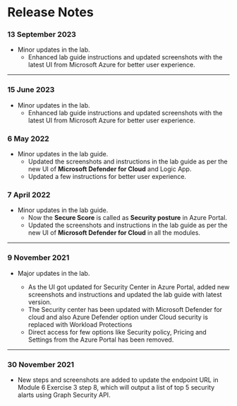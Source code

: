 # Release Notes

### 13 September 2023

 - Minor updates in the lab.   
   - Enhanced lab guide instructions and updated screenshots with the latest UI from Microsoft Azure for better user experience.
--------------

### 15 June 2023

 - Minor updates in the lab.   
   - Enhanced lab guide instructions and updated screenshots with the latest UI from Microsoft Azure for better user experience.
     
### 6 May 2022

- Minor updates in the lab guide.
   - Updated the screenshots and instructions in the lab guide as per the new UI of **Microsoft Defender for Cloud** and Logic App.
   - Updated a few instructions for better user experience.

### 7 April 2022

- Minor updates in the lab guide.
  - Now the **Secure Score** is called as **Security posture** in Azure Portal.
  - Updated the screenshots and instructions in the lab guide as per the new UI of **Microsoft Defender for Cloud** in all the modules.

------------

### 9 November 2021

* Major updates in the lab.

  * As the UI got updated for Security Center in Azure Portal, added new screenshots and instructions and updated the lab guide with latest version.
  * The Security center has been updated with Microsoft Defender for cloud and also Azure Defender option under Cloud security is replaced with Workload Protections
  * Direct access for few options like Security policy, Pricing and Settings from the Azure Portal has been removed.

------------

### 30 November 2021

* New steps and screenshots are added to update the endpoint URL in Module 6 Exercise 3 step 8, which will output a list of top 5 security alarts using Graph Security API.

